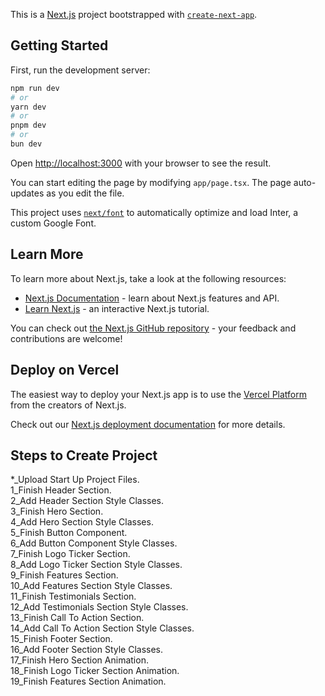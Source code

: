 This is a [Next.js](https://nextjs.org/) project bootstrapped with [`create-next-app`](https://github.com/vercel/next.js/tree/canary/packages/create-next-app).

## Getting Started

First, run the development server:

```bash
npm run dev
# or
yarn dev
# or
pnpm dev
# or
bun dev
```

Open [http://localhost:3000](http://localhost:3000) with your browser to see the result.

You can start editing the page by modifying `app/page.tsx`. The page auto-updates as you edit the file.

This project uses [`next/font`](https://nextjs.org/docs/basic-features/font-optimization) to automatically optimize and load Inter, a custom Google Font.

## Learn More

To learn more about Next.js, take a look at the following resources:

- [Next.js Documentation](https://nextjs.org/docs) - learn about Next.js features and API.
- [Learn Next.js](https://nextjs.org/learn) - an interactive Next.js tutorial.

You can check out [the Next.js GitHub repository](https://github.com/vercel/next.js/) - your feedback and contributions are welcome!

## Deploy on Vercel

The easiest way to deploy your Next.js app is to use the [Vercel Platform](https://vercel.com/new?utm_medium=default-template&filter=next.js&utm_source=create-next-app&utm_campaign=create-next-app-readme) from the creators of Next.js.

Check out our [Next.js deployment documentation](https://nextjs.org/docs/deployment) for more details.

## Steps to Create Project

*_Upload Start Up Project Files.  
1_Finish Header Section.  
2_Add Header Section Style Classes.    
3_Finish Hero Section.  
4_Add Hero Section Style Classes.    
5_Finish Button Component.  
6_Add Button Component Style Classes.    
7_Finish Logo Ticker Section.  
8_Add Logo Ticker Section Style Classes.    
9_Finish Features Section.  
10_Add Features Section Style Classes.    
11_Finish Testimonials Section.  
12_Add Testimonials Section Style Classes.    
13_Finish Call To Action Section.  
14_Add Call To Action Section Style Classes.    
15_Finish Footer Section.  
16_Add Footer Section Style Classes.    
17_Finish Hero Section Animation.  
18_Finish Logo Ticker Section Animation.  
19_Finish Features Section Animation.  















